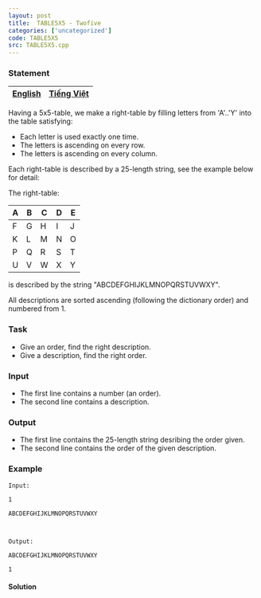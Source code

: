 ```yaml
---
layout: post
title:  TABLE5X5 - Twofive
categories: ['uncategorized']
code: TABLE5X5
src: TABLE5X5.cpp
---
```


### **Statement**

[English](/problems/TABLE5X5/en/) | [Tiếng Việt](/problems/TABLE5X5/vn/)  
---|---  
  
Having a 5x5-table, we make a right-table by filling letters from 'A'..'Y'
into the table satisfying:

  * Each letter is used exactly one time.
  * The letters is ascending on every row.
  * The letters is ascending on every column.

Each right-table is described by a 25-length string, see the example below for
detail:

The right-table:

A| B| C| D| E  
---|---|---|---|---  
F| G| H| I| J  
K| L| M| N| O  
P| Q| R| S| T  
U| V| W| X| Y  
  
is described by the string "ABCDEFGHIJKLMNOPQRSTUVWXY".

All descriptions are sorted ascending (following the dictionary order) and
numbered from 1.

### Task

  * Give an order, find the right description.
  * Give a description, find the right order.

### Input

  * The first line contains a number (an order).
  * The second line contains a description.

### Output

  * The first line contains the 25-length string desribing the order given.
  * The second line contains the order of the given description.

### Example

    
    
    Input:
    1
    ABCDEFGHIJKLMNOPQRSTUVWXY
    
    Output:
    ABCDEFGHIJKLMNOPQRSTUVWXY
    1
    



#### **Solution**



